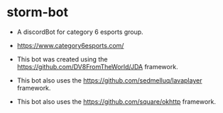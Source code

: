 # storm-bot


* A discordBot for category 6 esports group. 
* https://www.category6esports.com/

* This bot was created using the https://github.com/DV8FromTheWorld/JDA framework. 
* This bot also uses the https://github.com/sedmelluq/lavaplayer framework.
* This bot also uses the https://github.com/square/okhttp framework.

